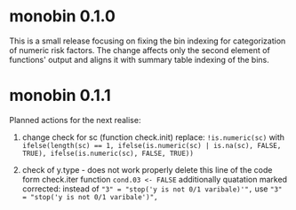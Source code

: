 # monobin 0.1.0
This is a small release focusing on fixing the bin indexing for categorization of numeric risk factors. 
The change affects only the second element of functions' output and aligns it with summary table indexing of the bins. 

# monobin 0.1.1
Planned actions for the next realise:
1. change check for sc (function check.init)
  replace: ```!is.numeric(sc)``` with ```ifelse(length(sc) == 1, ifelse(is.numeric(sc) | is.na(sc), FALSE,  TRUE), ifelse(is.numeric(sc), FALSE, TRUE))```

2. check of y.type - does not work properly
   delete this line of the code form check.iter function ```cond.03 <- FALSE```
   additionally quatation marked corrected: instead of ``"3" = "stop('y is not 0/1 varibale)'",`` use ```"3" = "stop('y is not 0/1 varibale')",```
